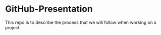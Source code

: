 # GitHub-Presentation
This repo is to describe the process that we will follow when working on a project
